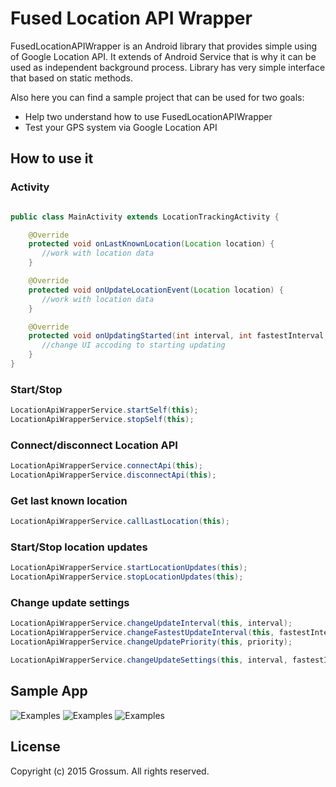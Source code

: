 # Fused Location API Wrapper
FusedLocationAPIWrapper is an Android library that provides simple using of Google Location API. It extends of Android Service that is why it can be used as independent background process. 
Library has very simple interface that based on static methods.

Also here you can find a sample project that can be used for two goals:
- Help two understand how to use FusedLocationAPIWrapper
- Test your GPS system via Google Location API

How to use it
---------------

### Activity

```java

public class MainActivity extends LocationTrackingActivity {

    @Override
    protected void onLastKnownLocation(Location location) {
       //work with location data
    }

    @Override
    protected void onUpdateLocationEvent(Location location) {
       //work with location data
    }

    @Override
    protected void onUpdatingStarted(int interval, int fastestInterval, String priority) {
       //change UI accoding to starting updating
    }
}
```
### Start/Stop

```java
LocationApiWrapperService.startSelf(this);
LocationApiWrapperService.stopSelf(this);
```
### Connect/disconnect Location API
```java
LocationApiWrapperService.connectApi(this);
LocationApiWrapperService.disconnectApi(this);
```
### Get last known location

```java
LocationApiWrapperService.callLastLocation(this);
```
### Start/Stop location updates

```java
LocationApiWrapperService.startLocationUpdates(this);
LocationApiWrapperService.stopLocationUpdates(this);
```
### Change update settings

```java
LocationApiWrapperService.changeUpdateInterval(this, interval);
LocationApiWrapperService.changeFastestUpdateInterval(this, fastestInterval);
LocationApiWrapperService.changeUpdatePriority(this, priority);

LocationApiWrapperService.changeUpdateSettings(this, interval, fastestInterval, priority);
```

Sample App
---------------

![Examples](/FusedLocationAPIWrapper/resources/sample_app_screen_1.png?raw=true) 
![Examples](/FusedLocationAPIWrapper/resources/sample_app_screen_2.png?raw=true) 
![Examples](/FusedLocationAPIWrapper/resources/sample_app_screen_3.png?raw=true)

License
-------
Copyright (c) 2015 Grossum. All rights reserved.

